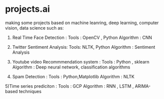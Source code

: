 # projects.ai

making some projects based on machine leanring, deep learning, computer vision, data science such as:

1) Real Time Face Detection : 
                        Tools : OpenCV , Python
                        Algorithm : CNN
                        
                        
2) Twitter Sentiment Analysis:
                        Tools: NLTK, Python
                        Algorithm : Sentiment Analysis

3) Youtube video Recommmendation system :
                        Tools : Python , sklearn
                        Algorithm : Deep neural network, classification algorithms
                        
4) Spam Detection :
                        Tools : Python,Matplotlib
                        Algorithm : NLTK
                        
5)Time series prediciton : 
                        Tools : GCP
                        Algorithm : RNN , LSTM , ARIMA-based techniques
                        
                    
